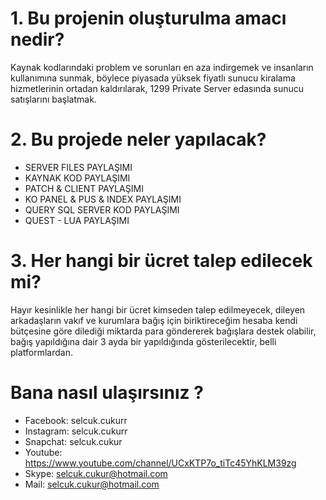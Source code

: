 # 1. Bu projenin oluşturulma amacı nedir?
Kaynak kodlarındaki problem ve sorunları en aza indirgemek ve insanların kullanımına sunmak, böylece piyasada yüksek fiyatlı sunucu kiralama hizmetlerinin ortadan kaldırılarak, 1299 Private Server edasında sunucu satışlarını başlatmak.

# 2. Bu projede neler yapılacak?
* SERVER FILES PAYLAŞIMI
* KAYNAK KOD PAYLAŞIMI
* PATCH & CLIENT PAYLAŞIMI
* KO PANEL & PUS & INDEX PAYLAŞIMI
* QUERY SQL SERVER KOD PAYLAŞIMI
* QUEST - LUA PAYLAŞIMI

# 3. Her hangi bir ücret talep edilecek mi?
Hayır kesinlikle her hangi bir ücret kimseden talep edilmeyecek, dileyen arkadaşların vakıf ve kurumlara bağış için biriktireceğim hesaba kendi bütçesine göre dilediği miktarda para göndererek bağışlara destek olabilir, bağış yapıldığına dair 3 ayda bir yapıldığında gösterilecektir, belli platformlardan.

# Bana nasıl ulaşırsınız ?
* Facebook: selcuk.cukurr
* Instagram: selcuk.cukurr
* Snapchat: selcuk.cukur
* Youtube: https://www.youtube.com/channel/UCxKTP7o_tiTc45YhKLM39zg
* Skype: selcuk.cukur@hotmail.com
* Mail: selcuk.cukur@hotmail.com

